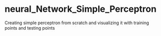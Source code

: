 # neural_Network_Simple_Perceptron
Creating simple perceptron from scratch and visualizing it with training points and testing points
